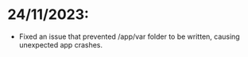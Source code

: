 # 24/11/2023:
- Fixed an issue that prevented /app/var folder to be written, causing unexpected app crashes.